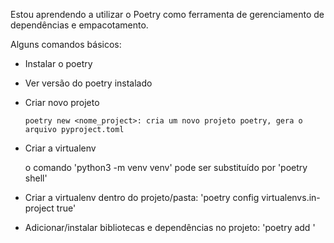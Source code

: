 Estou aprendendo a utilizar o Poetry como ferramenta de gerenciamento de dependências e empacotamento.


Alguns comandos básicos:

- Instalar o poetry
- Ver versão do poetry instalado
- Criar novo projeto

      poetry new <nome_project>: cria um novo projeto poetry, gera o arquivo pyproject.toml

- Criar a virtualenv

     o comando 'python3 -m venv venv' pode ser substituído por 'poetry shell'
     
- Criar a virtualenv dentro do projeto/pasta: 'poetry config virtualenvs.in-project true'

- Adicionar/instalar bibliotecas e dependências no projeto: 'poetry add <pandas>'


